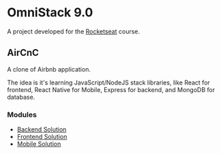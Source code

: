 # OmniStack 9.0

A project developed for the [Rocketseat](https://rocketseat.com.br/) course.

## AirCnC

A clone of Airbnb application.

The idea is it's learning JavaScript/NodeJS stack libraries, like React for frontend, React Native for Mobile, Express for backend, and MongoDB for database.

### Modules

* [Backend Solution](backend/README.md)
* [Frontend Solution](frontend/README.md)
* [Mobile Solution](mobile/README.md)
